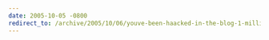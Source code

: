 ```yaml
---
date: 2005-10-05 -0800
redirect_to: /archive/2005/10/06/youve-been-haacked-in-the-blog-1-million.aspx/
---
```

